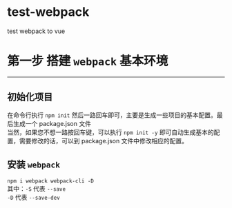 # test-webpack
test webpack to vue
# 第一步 搭建 `webpack` 基本环境  
---
## 初始化项目
  在命令行执行 `npm init` 然后一路回车即可，主要是生成一些项目的基本配置。最后生成一个 package.json 文件  
  当然，如果您不想一路按回车键，可以执行 `npm init -y` 即可自动生成基本的配置，需要修改的话，可以到 package.json 文件中修改相应的配置。
## 安装 `webpack`
  `npm i webpack webpack-cli -D`  
  其中：`-S` 代表 `--save`   
       `-D` 代表 `--save-dev`